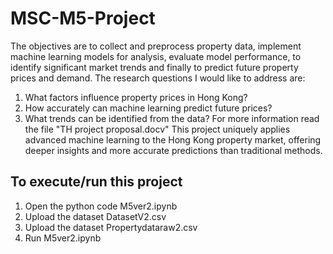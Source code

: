 # MSC-M5-Project
The objectives are to collect and preprocess property data, implement machine learning models for analysis, evaluate model performance, to identify significant market trends and finally to predict future property prices and demand.
The research questions I would like to address are:
1. What factors influence property prices in Hong Kong?
2. How accurately can machine learning predict future prices?
3. What trends can be identified from the data?
   For more information read the file "TH project proposal.docv"
This project uniquely applies advanced machine learning to the Hong Kong property market, offering deeper insights and more accurate predictions than traditional methods.
## To execute/run this project
1. Open the python code M5ver2.ipynb
2. Upload the dataset DatasetV2.csv
3. Upload the dataset Propertydataraw2.csv
4. Run M5ver2.ipynb
